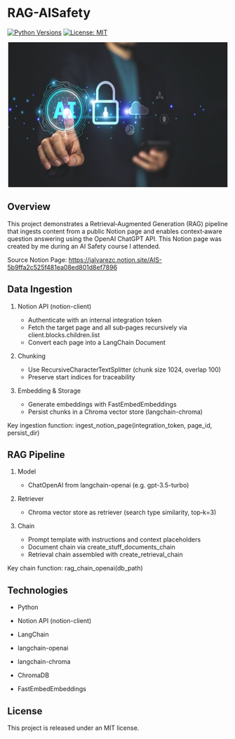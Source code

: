 # RAG-AISafety

[![Python Versions](https://img.shields.io/badge/python-3.10%20%7C%203.11%20%7C%203.12-blue)](https://www.python.org/)
[![License: MIT](https://img.shields.io/badge/License-MIT-red.svg)](https://opensource.org/licenses/MIT)

<div align="center">
	<img src="https://github.com/JuaniAlvarezC/RAG-AISafety/blob/main/images/AISafety.jpg" width="500" height="330">
</div>

## Overview

This project demonstrates a Retrieval‑Augmented Generation (RAG) pipeline that ingests content from a public Notion page and enables context‑aware question answering using the OpenAI ChatGPT API. This Notion page was created by me during an AI Safety course I attended.

Source Notion Page:
https://jalvarezc.notion.site/AIS-5b9ffa2c525f481ea08ed801d8ef7896

## Data Ingestion

1. Notion API (notion-client)
   - Authenticate with an internal integration token
   - Fetch the target page and all sub‑pages recursively via client.blocks.children.list
   - Convert each page into a LangChain Document

2. Chunking
   - Use RecursiveCharacterTextSplitter (chunk size 1024, overlap 100)
   - Preserve start indices for traceability

3. Embedding & Storage
   - Generate embeddings with FastEmbedEmbeddings
   - Persist chunks in a Chroma vector store (langchain-chroma)

Key ingestion function: ingest_notion_page(integration_token, page_id, persist_dir)

## RAG Pipeline

1. Model
   - ChatOpenAI from langchain-openai (e.g. gpt-3.5-turbo)

2. Retriever
   - Chroma vector store as retriever (search type similarity, top‑k=3)

3. Chain
   - Prompt template with instructions and context placeholders
   - Document chain via create_stuff_documents_chain
   - Retrieval chain assembled with create_retrieval_chain

Key chain function: rag_chain_openai(db_path)

## Technologies

- Python

- Notion API (notion-client)

- LangChain

- langchain-openai

- langchain-chroma

- ChromaDB

- FastEmbedEmbeddings

## License

This project is released under an MIT license.
